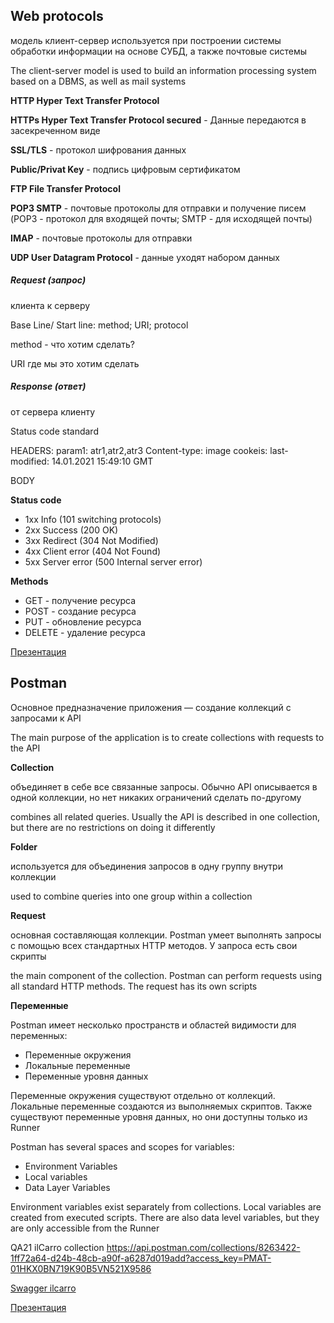 ## Web protocols
модель клиент-сервер используется при построении системы обработки информации на основе СУБД, а также почтовые системы

The client-server model is used to build an information processing system based on a DBMS, as well as mail systems

**HTTP Hyper Text Transfer Protocol**

**HTTPs Hyper Text Transfer Protocol secured** - Данные передаются в засекреченном виде

**SSL/TLS** - протокол шифрования данных

**Public/Privat Key** - подпись цифровым сертификатом

**FTP File Transfer Protocol**

**POP3 SMTP** - почтовые протоколы для отправки и получение писем (POP3 - протокол для входящей почты; SMTP - для исходящей почты)

**IMAP** - почтовые протоколы для отправки

**UDP User Datagram Protocol** - данные уходят набором данных

##### Request (запрос)
клиента к серверу

Base Line/ Start line: method; URI; protocol

method - что хотим сделать?

URI где мы это хотим сделать

##### Response (ответ)

от сервера клиенту

Status code standard

HEADERS: param1: atr1,atr2,atr3 Content-type: image cookeis: last-modified: 14.01.2021 15:49:10 GMT

BODY

**Status code**

- 1хх Info (101 switching protocols)
- 2хх Success (200 OK)
- 3хх Redirect (304 Not Modified)
- 4хх Client error (404 Not Found)
- 5хх Server error (500 Internal server error)

**Methods**

- GET - получение ресурса
- POST - создание ресурса
- PUT - обновление ресурса
- DELETE - удаление ресурса

[Презентация](https://docs.google.com/presentation/d/1rWmGrN9HM-oam9BbYRaSiWTYcYh0O0lO/edit?usp=share_link&ouid=116447005932578256378&rtpof=true&sd=true)

## Postman
Основное предназначение приложения — создание коллекций с запросами к API

The main purpose of the application is to create collections with requests to the API

**Collection**

объединяет в себе все связанные запросы. Обычно API описывается в одной коллекции, но нет никаких ограничений сделать по-другому

combines all related queries. Usually the API is described in one collection, but there are no restrictions on doing it differently

**Folder**

используется для объединения запросов в одну группу внутри коллекции

used to combine queries into one group within a collection

**Request**

основная составляющая коллекции. Postman умеет выполнять запросы с помощью всех стандартных HTTP методов. У запроса есть свои скрипты

the main component of the collection. Postman can perform requests using all standard HTTP methods. The request has its own scripts

**Переменные**

Postman имеет несколько пространств и областей видимости для переменных:

- Переменные окружения
- Локальные переменные
- Переменные уровня данных

Переменные окружения существуют отдельно от коллекций. Локальные переменные создаются из выполняемых скриптов. Также существуют переменные уровня данных, но они доступны только из Runner

Postman has several spaces and scopes for variables:

- Environment Variables
- Local variables
- Data Layer Variables

Environment variables exist separately from collections. Local variables are created from executed scripts. There are also data level variables, but they are only accessible from the Runner

QA21 ilCarro collection https://api.postman.com/collections/8263422-1ff72a64-d24b-48cb-a90f-a6287d019add?access_key=PMAT-01HKX0BN719K90B5VN521X9586

[Swagger ilcarro](https://ilcarro-backend.herokuapp.com/swagger-ui/index.html#/)

[Презентация](https://docs.google.com/presentation/d/1MQScNG0ov11tGNFSFt5mDV-Gp5f-pQF8iiHMPTzBClk/edit?usp=share_link)
